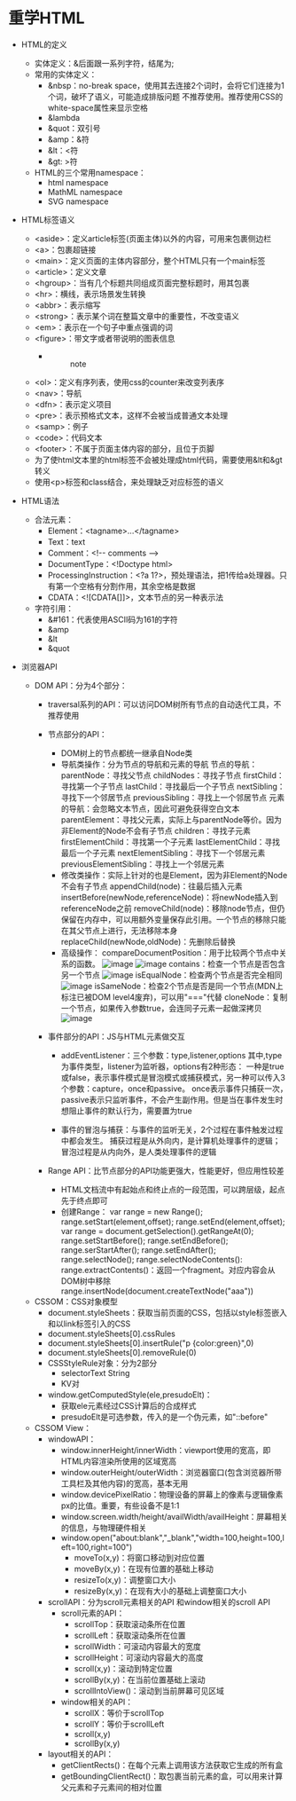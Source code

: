 # 重学HTML

- HTML的定义
    + 实体定义：&后面跟一系列字符，结尾为;
    + 常用的实体定义：
        * &nbsp：no-break space，使用其去连接2个词时，会将它们连接为1个词，破坏了语义，可能造成排版问题
                 不推荐使用。推荐使用CSS的white-space属性来显示空格
        * &lambda
        * &quot：双引号
        * &amp：&符
        * &lt：<符
        * &gt: >符
    + HTML的三个常用namespace：
        * html namespace
        * MathML namespace
        * SVG namespace

- HTML标签语义
    + &lt;aside&gt;：定义article标签(页面主体)以外的内容，可用来包裹侧边栏
    + &lt;a&gt;：包裹超链接
    + &lt;main&gt;：定义页面的主体内容部分，整个HTML只有一个main标签
    + &lt;article&gt;：定义文章
    + &lt;hgroup&gt;：当有几个标题共同组成页面完整标题时，用其包裹
    + &lt;hr&gt;：横线，表示场景发生转换
    + &lt;abbr&gt;：表示缩写
    + &lt;strong&gt;：表示某个词在整篇文章中的重要性，不改变语义
    + &lt;em&gt;：表示在一个句子中重点强调的词
    + &lt;figure&gt;：带文字或者带说明的图表信息
        * <figure>
            <img></img>
            <figcaption>note</figcaption>
          </figure>
    + &lt;ol&gt;：定义有序列表，使用css的counter来改变列表序
    + &lt;nav&gt;：导航
    + &lt;dfn&gt;：表示定义项目
    + &lt;pre&gt;：表示预格式文本，这样不会被当成普通文本处理
    + &lt;samp&gt;：例子
    + &lt;code&gt;：代码文本
    + &lt;footer&gt;：不属于页面主体内容的部分，且位于页脚
    + 为了使html文本里的html标签不会被处理成html代码，需要使用&lt和&gt转义
    + 使用&lt;p&gt;标签和class结合，来处理缺乏对应标签的语义

- HTML语法
    + 合法元素：
        * Element：&lt;tagname&gt;...&lt;/tagname&gt;
        * Text：text
        * Comment：&lt;!-- comments --&gt;
        * DocumentType：&lt;!Doctype html&gt;
        * ProcessingInstruction：&lt;?a 1?&gt;，预处理语法，把1传给a处理器。只有第一个空格有分割作用，其余空格是数据
        * CDATA：&lt;![CDATA[]]&gt;，文本节点的另一种表示法
    + 字符引用：
        * &#161：代表使用ASCII码为161的字符
        * &amp
        * &lt
        * &quot

- 浏览器API
    + DOM API：分为4个部分：
        * traversal系列的API：可以访问DOM树所有节点的自动迭代工具，不推荐使用
        * 节点部分的API：
            * DOM树上的节点都统一继承自Node类
            * 导航类操作：分为节点的导航和元素的导航
                节点的导航：
                    parentNode：寻找父节点
                    childNodes：寻找子节点
                    firstChild：寻找第一个子节点
                    lastChild：寻找最后一个子节点
                    nextSibling：寻找下一个邻居节点
                    previousSibling：寻找上一个邻居节点
                元素的导航：会忽略文本节点，因此可避免获得空白文本
                    parentElement：寻找父元素，实际上与parentNode等价。因为非Element的Node不会有子节点
                    children：寻找子元素
                    firstElementChild：寻找第一个子元素
                    lastElementChild：寻找最后一个子元素
                    nextElementSibling：寻找下一个邻居元素
                    previousElementSibling：寻找上一个邻居元素
            * 修改类操作：实际上针对的也是Element，因为非Element的Node不会有子节点
                appendChild(node)：往最后插入元素
                insertBefore(newNode,referenceNode)：将newNode插入到referenceNode之前
                removeChild(node)：移除node节点，但仍保留在内存中，可以用额外变量保存此引用。一个节点的移除只能在其父节点上进行，无法移除本身
                replaceChild(newNode,oldNode)：先删除后替换
            * 高级操作：
                compareDocumentPosition：用于比较两个节点中关系的函数。
                ![image](https://github.com/kfzx-yuri/Frontend-02-Template/blob/master/week08/compareDocumentPosition-1.png)
                ![image](https://github.com/kfzx-yuri/Frontend-02-Template/blob/master/week08/compareDocumentPosition-2.png)
                contains：检查一个节点是否包含另一个节点
                ![image](https://github.com/kfzx-yuri/Frontend-02-Template/blob/master/week08/contains.png)
                isEqualNode：检查两个节点是否完全相同
                ![image](https://github.com/kfzx-yuri/Frontend-02-Template/blob/master/week08/isEqualNode.png)
                isSameNode：检查2个节点是否是同一个节点(MDN上标注已被DOM level4废弃)，可以用"==="代替
                cloneNode：复制一个节点，如果传入参数true，会连同子元素一起做深拷贝
                ![image](https://github.com/kfzx-yuri/Frontend-02-Template/blob/master/week08/cloneNode.png)

        * 事件部分的API：JS与HTML元素做交互
           * addEventListener：三个参数：type,listener,options
            其中,type为事件类型，listener为监听器，options有2种形态：
            一种是true或false，表示事件模式是冒泡模式或捕获模式，另一种可以传入3个参数：capture，once和passive。
                once表示事件只捕获一次，
                passive表示只监听事件，不会产生副作用。但是当在事件发生时想阻止事件的默认行为，需要置为true

            * 事件的冒泡与捕获：与事件的监听无关，2个过程在事件触发过程中都会发生。
                             捕获过程是从外向内，是计算机处理事件的逻辑；
                             冒泡过程是从内向外，是人类处理事件的逻辑
            
        * Range API：比节点部分的API功能更强大，性能更好，但应用性较差
            * HTML文档流中有起始点和终止点的一段范围，可以跨层级，起点先于终点即可
            * 创建Range：
                var range = new Range();
                range.setStart(element,offset);
                range.setEnd(element,offset);
                var range = document.getSelection().getRangeAt(0);
                range.setStartBefore();
                range.setEndBefore();
                range.serStartAfter();
                range.setEndAfter();
                range.selectNode();
                range.selectNodeContents():
                range.extractContents()：返回一个fragment。对应内容会从DOM树中移除
                range.insertNode(document.createTextNode("aaa"))
    + CSSOM：CSS对象模型
        * document.styleSheets：获取当前页面的CSS，包括以style标签嵌入和以link标签引入的CSS
        * document.styleSheets[0].cssRules
        * document.styleSheets[0].insertRule("p {color:green}",0)
        * document.styleSheets[0].removeRule(0)
        * CSSStyleRule对象：分为2部分
            * selectorText String
            * KV对
        * window.getComputedStyle(ele,presudoElt)：
            * 获取ele元素经过CSS计算后的合成样式
            * presudoElt是可选参数，传入的是一个伪元素，如"::before"
    * CSSOM View：
        * windowAPI：
            * window.innerHeight/innerWidth：viewport使用的宽高，即HTML内容渲染所使用的区域宽高
            * window.outerHeight/outerWidth：浏览器窗口(包含浏览器所带工具栏及其他内容)的宽高，基本无用
            * window.devicePixelRatio：物理设备的屏幕上的像素与逻辑像素px的比值。重要，有些设备不是1:1
            * window.screen.width/height/availWidth/availHeight：屏幕相关的信息，与物理硬件相关
            * window.open("about:blank","_blank","width=100,height=100,left=100,right=100")
                * moveTo(x,y)：将窗口移动到对应位置
                * moveBy(x,y)：在现有位置的基础上移动
                * resizeTo(x,y)：调整窗口大小
                * resizeBy(x,y)：在现有大小的基础上调整窗口大小
        * scrollAPI：分为scroll元素相关的API 和window相关的scroll API
            * scroll元素的API：
                * scrollTop：获取滚动条所在位置
                * scrollLeft：获取滚动条所在位置
                * scrollWidth：可滚动内容最大的宽度
                * scrollHeight：可滚动内容最大的高度
                * scroll(x,y)：滚动到特定位置
                * scrollBy(x,y)：在当前位置基础上滚动
                * scrollIntoView()：滚动到当前屏幕可见区域
            * window相关的API：
                * scrollX：等价于scrollTop
                * scrollY：等价于scrollLeft
                * scroll(x,y)
                * scrollBy(x,y)
        * layout相关的API：
            * getClientRects()：在每个元素上调用该方法获取它生成的所有盒
            * getBoundingClientRect()：取包裹当前元素的盒，可以用来计算父元素和子元素间的相对位置
        


